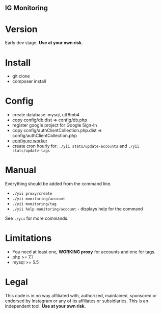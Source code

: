 ## IG Monitoring

# Version
Early dev stage.  **Use at your own risk.**

# Install
- git clone
- composer install

# Config
- create database: mysql, utf8mb4
- copy config/db.dist => config/db.php
- register google project for Google Sign-In
- copy config/authClientCollection.php.dist => config/authClientCollection.php
- [configure worker](https://github.com/yiisoft/yii2-queue/blob/master/docs/guide/worker.md)
- create cron hourly for: `./yii stats/update-accounts` and `./yii stats/update-tags`

# Manual
Everything should be added from the command line.

- `./yii proxy/create`
- `./yii monitoring/account`
- `./yii monitoring/tag`
- `./yii help monitoring/account` - displays help for the command

See `./yii` for more commands.


# Limitations
- You need at least one, **WORKING proxy** for accounts and one for tags.
- php >= 7.1
- mysql >= 5.5

# Legal
This code is in no way affiliated with, authorized, maintained, sponsored or endorsed by Instagram or any of its affiliates or subsidiaries.
This is an independent tool. **Use at your own risk.**

